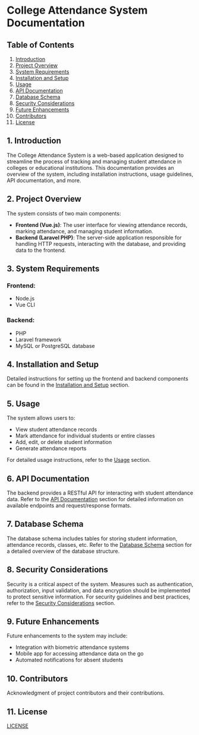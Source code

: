 # College Attendance System Documentation

## Table of Contents

1. [Introduction](#1-introduction)
2. [Project Overview](#2-project-overview)
3. [System Requirements](#3-system-requirements)
4. [Installation and Setup](#4-installation-and-setup)
5. [Usage](#5-usage)
6. [API Documentation](#6-api-documentation)
7. [Database Schema](#7-database-schema)
8. [Security Considerations](#8-security-considerations)
9. [Future Enhancements](#9-future-enhancements)
10. [Contributors](#10-contributors)
11. [License](#11-license)

## 1. Introduction

The College Attendance System is a web-based application designed to streamline the process of tracking and managing student attendance in colleges or educational institutions. This documentation provides an overview of the system, including installation instructions, usage guidelines, API documentation, and more.

## 2. Project Overview

The system consists of two main components:

- **Frontend (Vue.js)**: The user interface for viewing attendance records, marking attendance, and managing student information.
- **Backend (Laravel PHP)**: The server-side application responsible for handling HTTP requests, interacting with the database, and providing data to the frontend.

## 3. System Requirements

### Frontend:
- Node.js
- Vue CLI

### Backend:
- PHP
- Laravel framework
- MySQL or PostgreSQL database

## 4. Installation and Setup

Detailed instructions for setting up the frontend and backend components can be found in the [Installation and Setup](#) section.

## 5. Usage

The system allows users to:

- View student attendance records
- Mark attendance for individual students or entire classes
- Add, edit, or delete student information
- Generate attendance reports

For detailed usage instructions, refer to the [Usage](#) section.

## 6. API Documentation

The backend provides a RESTful API for interacting with student attendance data. Refer to the [API Documentation](#) section for detailed information on available endpoints and request/response formats.

## 7. Database Schema

The database schema includes tables for storing student information, attendance records, classes, etc. Refer to the [Database Schema](#) section for a detailed overview of the database structure.

## 8. Security Considerations

Security is a critical aspect of the system. Measures such as authentication, authorization, input validation, and data encryption should be implemented to protect sensitive information. For security guidelines and best practices, refer to the [Security Considerations](#) section.

## 9. Future Enhancements

Future enhancements to the system may include:

- Integration with biometric attendance systems
- Mobile app for accessing attendance data on the go
- Automated notifications for absent students

## 10. Contributors

Acknowledgment of project contributors and their contributions.

## 11. License

[LICENSE](LICENSE.md)
